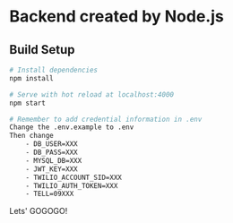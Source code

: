 # Backend created by Node.js

## Build Setup
```bash
# Install dependencies
npm install

# Serve with hot reload at localhost:4000
npm start

# Remember to add credential information in .env
Change the .env.example to .env
Then change 
    - DB_USER=XXX
    - DB_PASS=XXX
    - MYSQL_DB=XXX
    - JWT_KEY=XXX
    - TWILIO_ACCOUNT_SID=XXX
    - TWILIO_AUTH_TOKEN=XXX
    - TELL=09XXX
```

Lets' GOGOGO!
